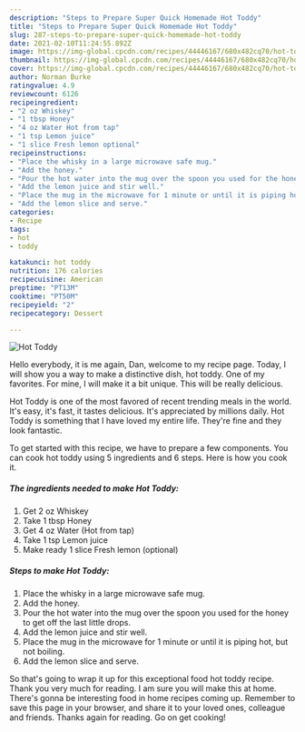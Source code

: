 ```yaml
---
description: "Steps to Prepare Super Quick Homemade Hot Toddy"
title: "Steps to Prepare Super Quick Homemade Hot Toddy"
slug: 287-steps-to-prepare-super-quick-homemade-hot-toddy
date: 2021-02-10T11:24:55.892Z
image: https://img-global.cpcdn.com/recipes/44446167/680x482cq70/hot-toddy-recipe-main-photo.jpg
thumbnail: https://img-global.cpcdn.com/recipes/44446167/680x482cq70/hot-toddy-recipe-main-photo.jpg
cover: https://img-global.cpcdn.com/recipes/44446167/680x482cq70/hot-toddy-recipe-main-photo.jpg
author: Norman Burke
ratingvalue: 4.9
reviewcount: 6126
recipeingredient:
- "2 oz Whiskey"
- "1 tbsp Honey"
- "4 oz Water Hot from tap"
- "1 tsp Lemon juice"
- "1 slice Fresh lemon optional"
recipeinstructions:
- "Place the whisky in a large microwave safe mug."
- "Add the honey."
- "Pour the hot water into the mug over the spoon you used for the honey to get off the last little drops."
- "Add the lemon juice and stir well."
- "Place the mug in the microwave for 1 minute or until it is piping hot, but not boiling."
- "Add the lemon slice and serve."
categories:
- Recipe
tags:
- hot
- toddy

katakunci: hot toddy 
nutrition: 176 calories
recipecuisine: American
preptime: "PT13M"
cooktime: "PT50M"
recipeyield: "2"
recipecategory: Dessert

---
```



![Hot Toddy](https://img-global.cpcdn.com/recipes/44446167/680x482cq70/hot-toddy-recipe-main-photo.jpg)

Hello everybody, it is me again, Dan, welcome to my recipe page. Today, I will show you a way to make a distinctive dish, hot toddy. One of my favorites. For mine, I will make it a bit unique. This will be really delicious.



Hot Toddy is one of the most favored of recent trending meals in the world. It's easy, it's fast, it tastes delicious. It's appreciated by millions daily. Hot Toddy is something that I have loved my entire life. They're fine and they look fantastic.


To get started with this recipe, we have to prepare a few components. You can cook hot toddy using 5 ingredients and 6 steps. Here is how you cook it.

<!--inarticleads1-->

##### The ingredients needed to make Hot Toddy:

1. Get 2 oz Whiskey
1. Take 1 tbsp Honey
1. Get 4 oz Water (Hot from tap)
1. Take 1 tsp Lemon juice
1. Make ready 1 slice Fresh lemon (optional)




<!--inarticleads2-->

##### Steps to make Hot Toddy:

1. Place the whisky in a large microwave safe mug.
1. Add the honey.
1. Pour the hot water into the mug over the spoon you used for the honey to get off the last little drops.
1. Add the lemon juice and stir well.
1. Place the mug in the microwave for 1 minute or until it is piping hot, but not boiling.
1. Add the lemon slice and serve.




So that's going to wrap it up for this exceptional food hot toddy recipe. Thank you very much for reading. I am sure you will make this at home. There's gonna be interesting food in home recipes coming up. Remember to save this page in your browser, and share it to your loved ones, colleague and friends. Thanks again for reading. Go on get cooking!
